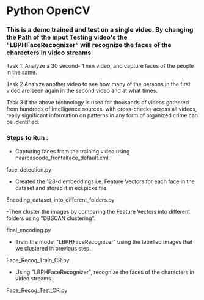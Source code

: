 # Python OpenCV
### This is a demo trained and test on a single video. By changing the Path of the input Testing video's the "LBPHFaceRecognizer" will recognize the faces of the characters in video streams
Task 1: Analyze a 30 second- 1 min video, and capture faces of the people in the same.

Task 2 Analyze another video to see how many of the persons in the first video are seen again in the second video and at what times.

Task 3 if the above technology is used for thousands of videos gathered from hundreds of intelligence sources, with cross-checks across all videos, really significant information on patterns in any form of organized crime can be identified.


### Steps to Run :
- Capturing faces from the training video using haarcascode_frontalface_default.xml.

face_detection.py

- Created the 128-d embeddings i.e. Feature Vectors for each face in the dataset and stored it in eci.picke file.

Encoding_dataset_into_different_folders.py

-Then cluster the images by comparing the Feature Vectors into different folders using "DBSCAN clustering".

final_encoding.py

- Train the model "LBPHFaceRecognizer" using the labelled images that we clustered in previous step.

Face_Recog_Train_CR.py

- Using "LBPHFaceRecognizer", recognize the faces of the characters in video streams.

Face_Recog_Test_CR.py
